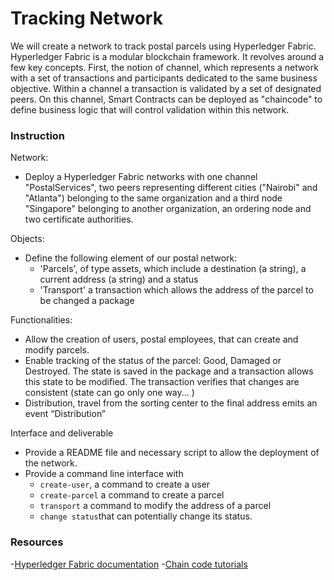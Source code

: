 # Tracking Network

We will create a network to track postal parcels using Hyperledger Fabric. Hyperledger Fabric is a modular blockchain framework. It revolves around a few key concepts. First, the notion of channel, which represents a network with a set of transactions and participants dedicated to the same business objective. Within a channel a transaction is validated by a set of designated peers. On this channel, Smart Contracts can be deployed as "chaincode" to define business logic that will control validation within this network.

### Instruction

Network:

- Deploy a Hyperledger Fabric networks with one channel "PostalServices", two peers representing different cities ("Nairobi" and "Atlanta") belonging to the same organization and a third node "Singapore" belonging to another organization, an ordering node and two certificate authorities.

Objects:

- Define the following element of our postal network:
  - 'Parcels', of type assets, which include a destination (a string), a current address (a string) and a status
  - 'Transport' a transaction which allows the address of the parcel to be changed a package

Functionalities:

- Allow the creation of users, postal employees, that can create and modify parcels.
- Enable tracking of the status of the parcel: Good, Damaged or Destroyed. The state is saved in the package and a transaction allows this state to be modified. The transaction verifies that changes are consistent (state can go only one way... )
- Distribution, travel from the sorting center to the final address emits an event “Distribution”

Interface and deliverable

- Provide a README file and necessary script to allow the deployment of the network.
- Provide a command line interface with
  - `create-user`, a command to create a user
  - `create-parcel` a command to create a parcel
  - `transport` a command to modify the address of a parcel
  - `change status`that can potentially change its status.

### Resources

-[Hyperledger Fabric documentation](https://hyperledger-fabric.readthedocs.io/) -[Chain code tutorials](https://hyperledger-fabric.readthedocs.io/en/release-2.0/chaincode4ade.html)
